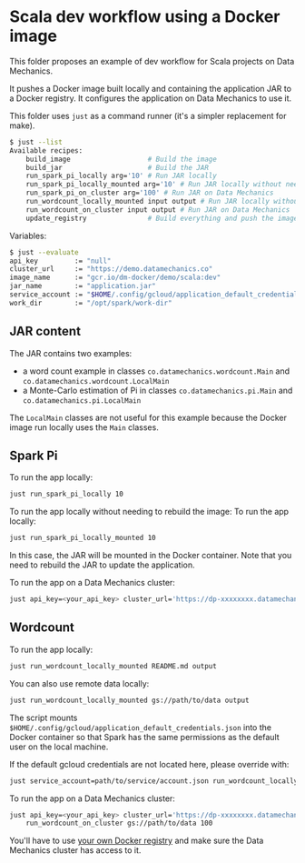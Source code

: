 # Scala dev workflow using a Docker image

This folder proposes an example of dev workflow for Scala projects on Data Mechanics.

It pushes a Docker image built locally and containing the application JAR to a Docker registry.
It configures the application on Data Mechanics to use it.

This folder uses `just` as a command runner (it's a simpler replacement for make).

```bash
$ just --list
Available recipes:
    build_image                   # Build the image
    build_jar                     # Build the JAR
    run_spark_pi_locally arg='10' # Run JAR locally
    run_spark_pi_locally_mounted arg='10' # Run JAR locally without needing to rebuild the image
    run_spark_pi_on_cluster arg='100' # Run JAR on Data Mechanics
    run_wordcount_locally_mounted input output # Run JAR locally without needing to rebuild the image
    run_wordcount_on_cluster input output # Run JAR on Data Mechanics
    update_registry               # Build everything and push the image to the registry
```

Variables:

```bash
$ just --evaluate
api_key         := "null"
cluster_url     := "https://demo.datamechanics.co"
image_name      := "gcr.io/dm-docker/demo/scala:dev"
jar_name        := "application.jar"
service_account := "$HOME/.config/gcloud/application_default_credentials.json"
work_dir        := "/opt/spark/work-dir"
```

## JAR content

The JAR contains two examples:
* a word count example in classes `co.datamechanics.wordcount.Main` and `co.datamechanics.wordcount.LocalMain`
* a Monte-Carlo estimation of Pi in classes `co.datamechanics.pi.Main` and `co.datamechanics.pi.LocalMain`

The `LocalMain` classes are not useful for this example because the Docker image run locally uses the `Main` classes.

## Spark Pi

To run the app locally:

```bash
just run_spark_pi_locally 10
```

To run the app locally without needing to rebuild the image:
To run the app locally:

```bash
just run_spark_pi_locally_mounted 10
```
In this case, the JAR will be mounted in the Docker container.
Note that you need to rebuild the JAR to update the application.

To run the app on a Data Mechanics cluster:

```bash
just api_key=<your_api_key> cluster_url='https://dp-xxxxxxxx.datamechanics.co' run_spark_pi_on_cluster 100
```

## Wordcount

To run the app locally:

```bash
just run_wordcount_locally_mounted README.md output
```

You can also use remote data locally:

```bash
just run_wordcount_locally_mounted gs://path/to/data output
```
The script mounts `$HOME/.config/gcloud/application_default_credentials.json` into the Docker container so that Spark has the same permissions as the default user on the local machine.

If the default gcloud credentials are not located here, please override with:
```bash
just service_account=path/to/service/account.json run_wordcount_locally_mounted gs://path/to/data output
```

To run the app on a Data Mechanics cluster:

```bash
just api_key=<your_api_key> cluster_url='https://dp-xxxxxxxx.datamechanics.co' \
    run_wordcount_on_cluster gs://path/to/data 100
```
You'll have to use [your own Docker registry](https://docs.datamechanics.co/docs/packaging-code) and make sure the Data Mechanics cluster has access to it.
